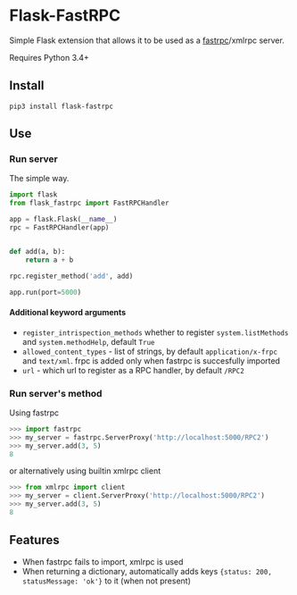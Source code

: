 # Flask-FastRPC

Simple Flask extension that allows it to be used as a [fastrpc](https://seznam.github.io/frpc/)/xmlrpc server.

Requires Python 3.4+

## Install

`pip3 install flask-fastrpc`

## Use

### Run server

The simple way.

```python
import flask
from flask_fastrpc import FastRPCHandler

app = flask.Flask(__name__)
rpc = FastRPCHandler(app)


def add(a, b):
    return a + b

rpc.register_method('add', add)

app.run(port=5000)
```

#### Additional keyword arguments

* `register_intrispection_methods` whether to register `system.listMethods` and `system.methodHelp`, default `True`
* `allowed_content_types` - list of strings,  by default `application/x-frpc` and `text/xml`. frpc is added only when fastrpc is succesfully imported
* `url` - which url to register as a RPC handler, by default `/RPC2`

### Run server's method

Using fastrpc

```python
>>> import fastrpc
>>> my_server = fastrpc.ServerProxy('http://localhost:5000/RPC2')
>>> my_server.add(3, 5)
8
```

or alternatively using builtin xmlrpc client

```python
>>> from xmlrpc import client
>>> my_server = client.ServerProxy('http://localhost:5000/RPC2')
>>> my_server.add(3, 5)
8
```

## Features

* When fastrpc fails to import, xmlrpc is used
* When returning a dictionary, automatically adds keys `{status: 200, statusMessage: 'ok'}` to it (when not present)